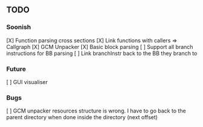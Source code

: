 ## TODO

### Soonish

[X] Function parsing cross sections
[X] Link functions with callers => Callgraph
[X] GCM Unpacker
[X] Basic block parsing
  [ ] Support all branch instructions for BB parsing
  [ ] Link branchInstr back to the BB they branch to
### Future

[ ] GUI visualiser

### Bugs

[ ] GCM unpacker resources structure is wrong. I have to go back to the parent directory when done inside the directory (next offset)
